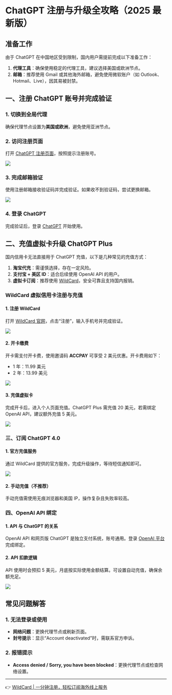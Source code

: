 # ChatGPT 注册与升级全攻略（2025 最新版）

## 准备工作

由于 ChatGPT 在中国地区受到限制，国内用户需提前完成以下准备工作：

1. **代理工具**：确保使用稳定的代理工具，建议选择美国或欧洲节点。
2. **邮箱**：推荐使用 Gmail 或其他海外邮箱，避免使用微软账户（如 Outlook、Hotmail、Live），因其易被封禁。

## 一、注册 ChatGPT 账号并完成验证

### 1. 切换到全局代理
确保代理节点设置为**美国或欧洲**，避免使用亚洲节点。

### 2. 访问注册页面
打开 [ChatGPT 注册页面](https://chat.openai.com/auth/login)，按照提示注册账号。

![](https://lh7-us.googleusercontent.com/37i4NIktnE9LH6fgRtApRPuk_WR4qCGzXgmHDkfwwCj4gg8Z5YA4ZUjgpqq269ab6V6y9BblogeHnZLEDfyr6X-udEPIwUYrqRUrJ4uPfkDURKxa2-9Nl8m3vN8505aKVngaRYij5xpHguG3XVB8nmE)

### 3. 完成邮箱验证
使用注册邮箱接收验证码并完成验证。如果收不到验证码，尝试更换邮箱。

![](https://lh7-us.googleusercontent.com/0UH6eN_NwKqUNw0nx2ut6cVBkhSx1Ko-A3KhvpojlC1468U6tilPU1fVeDEgB33Ho7PrN2t79hoINXVotCvkgUgN6CcJjxIsBlzaZhDto9k3PdZsvFtr9bnjzAtyHAUC8eSNhAUEdYTclQQ9uMgxlnI)

### 4. 登录 ChatGPT
完成验证后，登录 [ChatGPT](https://chat.openai.com/auth/login) 开始使用。

## 二、充值虚拟卡升级 ChatGPT Plus

国内信用卡无法直接用于 ChatGPT 充值，以下是几种常见的充值方式：

1. **淘宝代充**：需谨慎选择，存在一定风险。
2. **支付宝 + 美区 ID**：适合后续使用 OpenAI API 的用户。
3. **虚拟卡订阅**：推荐使用 [WildCard](https://bbtdd.com/WildCard)，安全可靠且支持国内报销。

### WildCard 虚拟信用卡注册与充值

#### 1. 注册 WildCard
打开 [WildCard 官网](https://bbtdd.com/WildCard)，点击“注册”，输入手机号并完成验证。

![](https://bbtdd.com/img/3428453868.webp)

#### 2. 开卡缴费
开卡需支付开卡费，使用邀请码 **ACCPAY** 可享受 2 美元优惠。开卡费用如下：

- 1 年：11.99 美元  
- 2 年：13.99 美元

![](https://bbtdd.com/img/12133722939352.webp)

#### 3. 充值虚拟卡
完成开卡后，进入个人页面充值。ChatGPT Plus 需充值 20 美元，若需绑定 OpenAI API，建议额外充值 5 美元。

![](https://bbtdd.com/img/246568396100.webp)

### 三、订阅 ChatGPT 4.0

#### 1. 官方充值服务
通过 WildCard 提供的官方服务，完成升级操作，等待短信通知即可。

![](https://bbtdd.com/img/59346565295.webp)

#### 2. 手动充值（不推荐）
手动充值需使用无痕浏览器和美国 IP，操作复杂且失败率较高。

### 四、OpenAI API 绑定

#### 1. API 与 ChatGPT 的关系
OpenAI API 和网页版 ChatGPT 是独立支付系统，账号通用。登录 [OpenAI 平台](https://platform.openai.com/apps) 完成绑定。

#### 2. API 扣款逻辑
API 使用时会预扣 5 美元，月底按实际使用金额结算。可设置自动充值，确保余额充足。

![](https://bbtdd.com/img/140590774.webp)

## 常见问题解答

### 1. 无法登录或使用
- **网络问题**：更换代理节点或刷新页面。
- **封号提示**：显示“Account deactivated”时，需联系官方申诉。

### 2. 报错提示
- **Access denied / Sorry, you have been blocked**：更换代理节点或检查网络设置。

---

👉 [WildCard | 一分钟注册，轻松订阅海外线上服务](https://bbtdd.com/WildCard)